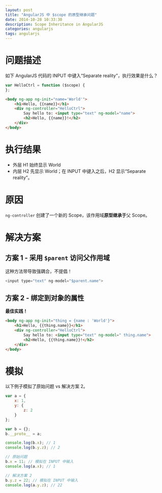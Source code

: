 ```yaml
---
layout: post
title: "AngularJS 中 $scope 的原型继承问题"
date: 2014-10-28 10:33:30
description: Scope Inheritance in AngularJS
categories: angularjs
tags: angularjs
---
```

# 问题描述

如下 AngularJS 代码的 INPUT 中键入“Separate reality”，执行效果是什么？

```javascript
var HelloCtrl = function ($scope) {
};
```

```html
<body ng-app ng-init="name='World'">
    <h1>Hello, {{name}}</h1>
    <div ng-controller="HelloCtrl">
        Say hello to: <input type="text" ng-model="name">
        <h2>Hello, {{name}}!</h2>
    </div>
</body>
```

# 执行结果

- 外层 H1 始终显示 World
- 内层 H2 先显示 World；在 INPUT 中键入之后，H2 显示“Separate reality”。

# 原因

`ng-controller` 创建了一个新的 Scope，该作用域**原型继承于**父 Scope。

# 解决方案

## 方案 1 - 采用 `$parent` 访问父作用域

这种方法带导致强耦合，不提倡！

```javascript
<input type="text" ng-model="$parent.name">
```

## 方案 2 - 绑定到对象的属性

**最佳实践！**

```html
<body ng-app ng-init="thing = {name : 'World'}">
    <h1>Hello, {{thing.name}}</h1>
    <div ng-controller="HelloCtrl">
        Say hello to: <input type="text" ng-model=" thing.name">
        <h2>Hello, {{thing.name}}!</h2>
    </div>
</body>
```

# 模拟

以下例子模拟了原始问题 vs 解决方案 2。

```javascript
var a = {
    x: 1,
    y: {
        z: 2
    }
};

var b = {};
b.__proto__ = a;

console.log(b.x); // 1
console.log(b.y.z); // 2

// 原始问题
b.x = 11; // 模拟在 INPUT 中输入
console.log(a.x); // 1

// 解决方案 2
b.y.z = 22; // 模拟在 INPUT 中输入
console.log(a.y.z); // 22
```
